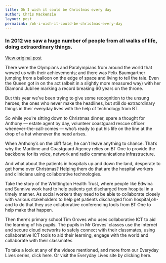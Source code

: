 ```yaml
---
title: Oh I wish it could be Christmas every day
author: Chris Mackenzie
layout: post
permalink: /oh-i-wish-it-could-be-christmas-every-day
---
```


### In 2012 we saw a huge number of people from all walks of life, doing extraordinary things. 

<div class="download-box">
    <a href="//letstalk.globalservices.bt.com/en/2012/12/oh-i-wish-it-could-be-christmas-every-day" target="_blank">View original post</a>
</div>

There were the Olympians and Paralympians from around the world that wowed us with their achievements; and there was Felix Baumgartner jumping from a balloon on the edge of space and living to tell the tale. Even the Queen got in on the act (albeit in a slightly more measured way) with her Diamond Jubilee marking a record breaking 60 years on the throne.

But this year we’ve been trying to give some recognition to the unsung heroes; the ones who never make the headlines, but still do extraordinary things in their everyday lives with the help of technology from BT. 

So while you’re sitting down to Christmas dinner, spare a thought for Anthony — estate agent by day, volunteer coastguard rescue officer whenever-the-call-comes — who’s ready to put his life on the line at the drop of a hat whenever the need arises. 

When Anthony’s on the cliff face, he can’t leave anything to chance. That’s why the Maritime and Coastguard Agency relies on BT One to provide the backbone for its voice, network and radio communications infrastructure. 

And what about the patients in hospitals up and down the land, desperate to get home over Christmas? Helping them do that are the hospital workers and clinicians using collaborative technologies.

Take the story of the Whittington Health Trust, where people like Edwina and Sunniva work hard to help patients get discharged from hospital in a timely manner. As social workers they need to be able to collaborate closely with various stakeholders to help get patients discharged from hospital,oh- and to do that they use collaborative conferencing tools from BT One to help make that happen.

Then there’s primary school Tim Groves who uses collaborative ICT to aid the learning of his pupils. The pupils in Mr Groves’ classes use the internet and secure cloud networks to safely connect with their classmates, using collaborative ICT tools to aid their learning, engage with the world and collaborate with their classmates.

To take a look at any of the videos mentioned, and more from our Everyday Lives series, click here. Or visit the Everyday Lives site by clicking here.
